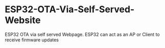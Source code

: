# ESP32-OTA-Via-Self-Served-Website
ESP32 OTA via self served Webpage. ESP32 can act as an AP or Client to receive firmware updates
